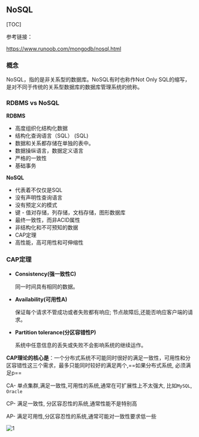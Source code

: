 

## NoSQL

[TOC]

参考链接：

https://www.runoob.com/mongodb/nosql.html

### 概念

NoSQL，指的是非关系型的数据库。NoSQL有时也称作Not Only SQL的缩写，是对不同于传统的关系型数据库的数据库管理系统的统称。

### RDBMS vs NoSQL 

**RDBMS**

- 高度组织化结构化数据
- 结构化查询语言（SQL） (SQL)
-  数据和关系都存储在单独的表中。
-  数据操纵语言，数据定义语言
-  严格的一致性
-  基础事务

**NoSQL**

- 代表着不仅仅是SQL
- 没有声明性查询语言
-  没有预定义的模式
- 键 - 值对存储，列存储，文档存储，图形数据库
-  最终一致性，而非ACID属性
-  非结构化和不可预知的数据
-  CAP定理
-  高性能，高可用性和可伸缩性

### CAP定理

- **Consistency(强一致性C)**

  同一时间具有相同的数据。

- **Availability(可用性A)**

  保证每个请求不管成功或者失败都有响应; 节点故障后,还能否响应客户端的请求。

- **Partition tolerance(分区容错性P)**

  系统中任意信息的丢失或失败不会影响系统的继续运作。

**CAP理论的核心是**：一个分布式系统不可能同时很好的满足一致性，可用性和分区容错性这三个需求，最多只能同时较好的满足两个,==如果分布式系统, 必须满足p==

CA-  单点集群,满足一致性,可用性的系统,通常在可扩展性上不太强大, 比如`MySQL`, `Oracle`

CP-  满足一致性, 分区容忍性的系统,通常性能不是特别高

AP- 满足可用性,分区容忍性的系统,通常可能对一致性要求低一些



![1](https://cdn.jsdelivr.net/gh/dhay3/image-repo@master/20210601/1.6mnzgjd2gdo0.PNG)

